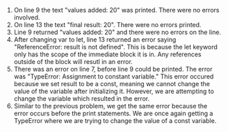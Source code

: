 1) On line 9 the text "values added:  20" was printed. There were no errors involved.
2) On line 13 the text "final result:  20". There were no errors printed.
3) Line 9 returned "values added:  20" and there were no errors on the line.
4) After changing var to let, line 13 returned an error saying "ReferenceError: result is not defined". This is because the let keyword only has the scope of the immediate block it is in. Any references outside of the block will resutl in an error.
5) There was an error on line 7, before line 9 could be printed. The error was "TypeError: Assignment to constant variable." This error occured because we set result to be a const, meaning we cannot change the value of the variable after initializing it. However, we are attempting to change the variable which resulted in the error.
6) Similar to the previous problem, we get the same error because the error occurs before the print statements. We are once again getting a TypeError where we are trying to change the value of a const variable.